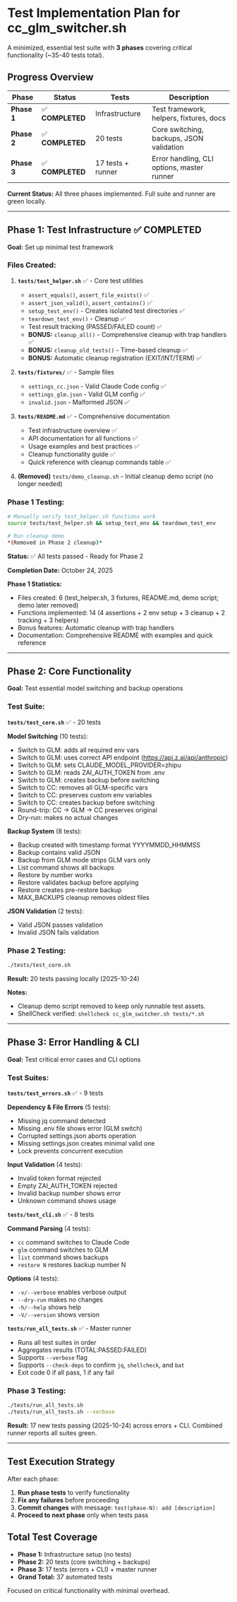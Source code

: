 # Test Implementation Plan for cc_glm_switcher.sh

A minimized, essential test suite with **3 phases** covering critical functionality (~35-40 tests total).

## Progress Overview

| Phase | Status | Tests | Description |
|-------|--------|-------|-------------|
| **Phase 1** | ✅ **COMPLETED** | Infrastructure | Test framework, helpers, fixtures, docs |
| **Phase 2** | ✅ **COMPLETED** | 20 tests | Core switching, backups, JSON validation |
| **Phase 3** | ✅ **COMPLETED** | 17 tests + runner | Error handling, CLI options, master runner |

**Current Status:** All three phases implemented. Full suite and runner are green locally.

---

## **Phase 1: Test Infrastructure** ✅ COMPLETED
**Goal:** Set up minimal test framework

### Files Created:
1. **`tests/test_helper.sh`** ✅ - Core test utilities
   - `assert_equals()`, `assert_file_exists()` ✅
   - `assert_json_valid()`, `assert_contains()` ✅
   - `setup_test_env()` - Creates isolated test directories ✅
   - `teardown_test_env()` - Cleanup ✅
   - Test result tracking (PASSED/FAILED count) ✅
   - **BONUS:** `cleanup_all()` - Comprehensive cleanup with trap handlers ✅
   - **BONUS:** `cleanup_old_tests()` - Time-based cleanup ✅
   - **BONUS:** Automatic cleanup registration (EXIT/INT/TERM) ✅

2. **`tests/fixtures/`** ✅ - Sample files
   - `settings_cc.json` - Valid Claude Code config ✅
   - `settings_glm.json` - Valid GLM config ✅
   - `invalid.json` - Malformed JSON ✅

3. **`tests/README.md`** ✅ - Comprehensive documentation
   - Test infrastructure overview ✅
   - API documentation for all functions ✅
   - Usage examples and best practices ✅
   - Cleanup functionality guide ✅
   - Quick reference with cleanup commands table ✅

4. **(Removed)** `tests/demo_cleanup.sh` - Initial cleanup demo script (no longer needed)

### Phase 1 Testing:
```bash
# Manually verify test_helper.sh functions work
source tests/test_helper.sh && setup_test_env && teardown_test_env

# Run cleanup demo
*(Removed in Phase 2 cleanup)*
```

**Status:** ✅ All tests passed - Ready for Phase 2

**Completion Date:** October 24, 2025

**Phase 1 Statistics:**
- Files created: 6 (test_helper.sh, 3 fixtures, README.md, demo script; demo later removed)
- Functions implemented: 14 (4 assertions + 2 env setup + 3 cleanup + 2 tracking + 3 helpers)
- Bonus features: Automatic cleanup with trap handlers
- Documentation: Comprehensive README with examples and quick reference

---

## **Phase 2: Core Functionality**
**Goal:** Test essential model switching and backup operations

### Test Suite:
**`tests/test_core.sh`** ✅ - 20 tests

**Model Switching** (10 tests):
- Switch to GLM: adds all required env vars
- Switch to GLM: uses correct API endpoint (https://api.z.ai/api/anthropic)
- Switch to GLM: sets CLAUDE_MODEL_PROVIDER=zhipu
- Switch to GLM: reads ZAI_AUTH_TOKEN from .env
- Switch to GLM: creates backup before switching
- Switch to CC: removes all GLM-specific vars
- Switch to CC: preserves custom env variables
- Switch to CC: creates backup before switching
- Round-trip: CC → GLM → CC preserves original
- Dry-run: makes no actual changes

**Backup System** (8 tests):
- Backup created with timestamp format YYYYMMDD_HHMMSS
- Backup contains valid JSON
- Backup from GLM mode strips GLM vars only
- List command shows all backups
- Restore by number works
- Restore validates backup before applying
- Restore creates pre-restore backup
- MAX_BACKUPS cleanup removes oldest files

**JSON Validation** (2 tests):
- Valid JSON passes validation
- Invalid JSON fails validation

### Phase 2 Testing:
```bash
./tests/test_core.sh
```
**Result:** 20 tests passing locally (2025-10-24)

**Notes:**
- Cleanup demo script removed to keep only runnable test assets.
- ShellCheck verified: `shellcheck cc_glm_switcher.sh tests/*.sh`

---

## **Phase 3: Error Handling & CLI**
**Goal:** Test critical error cases and CLI options

### Test Suites:

**`tests/test_errors.sh`** ✅ - 9 tests

**Dependency & File Errors** (5 tests):
- Missing jq command detected
- Missing .env file shows error (GLM switch)
- Corrupted settings.json aborts operation
- Missing settings.json creates minimal valid one
- Lock prevents concurrent execution

**Input Validation** (4 tests):
- Invalid token format rejected
- Empty ZAI_AUTH_TOKEN rejected
- Invalid backup number shows error
- Unknown command shows usage

**`tests/test_cli.sh`** ✅ - 8 tests

**Command Parsing** (4 tests):
- `cc` command switches to Claude Code
- `glm` command switches to GLM
- `list` command shows backups
- `restore N` restores backup number N

**Options** (4 tests):
- `-v/--verbose` enables verbose output
- `--dry-run` makes no changes
- `-h/--help` shows help
- `-V/--version` shows version

**`tests/run_all_tests.sh`** ✅ - Master runner
- Runs all test suites in order
- Aggregates results (TOTAL:PASSED:FAILED)
- Supports `--verbose` flag
- Supports `--check-deps` to confirm `jq`, `shellcheck`, and `bat`
- Exit code 0 if all pass, 1 if any fail

### Phase 3 Testing:
```bash
./tests/run_all_tests.sh
./tests/run_all_tests.sh --verbose
```
**Result:** 17 new tests passing (2025-10-24) across errors + CLI. Combined runner reports all suites green.

---

## **Test Execution Strategy**

After each phase:
1. **Run phase tests** to verify functionality
2. **Fix any failures** before proceeding
3. **Commit changes** with message: `test(phase-N): add [description]`
4. **Proceed to next phase** only when tests pass

## **Total Test Coverage**
- **Phase 1:** Infrastructure setup (no tests)
- **Phase 2:** 20 tests (core switching + backups)
- **Phase 3:** 17 tests (errors + CLI) + master runner
- **Grand Total:** 37 automated tests

Focused on critical functionality with minimal overhead.
